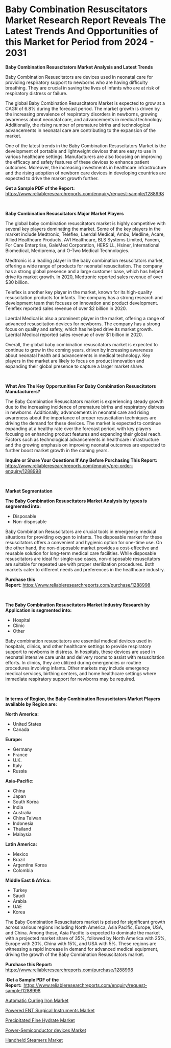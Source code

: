 <p><h1>Baby Combination Resuscitators Market Research Report Reveals The Latest Trends And Opportunities of this Market for Period from 2024 - 2031</h1></p><p><strong>Baby Combination Resuscitators Market Analysis and Latest Trends</strong></p>
<p><p>Baby Combination Resuscitators are devices used in neonatal care for providing respiratory support to newborns who are having difficulty breathing. They are crucial in saving the lives of infants who are at risk of respiratory distress or failure.</p><p>The global Baby Combination Resuscitators Market is expected to grow at a CAGR of 6.8% during the forecast period. The market growth is driven by the increasing prevalence of respiratory disorders in newborns, growing awareness about neonatal care, and advancements in medical technology. Additionally, the rising number of premature births and technological advancements in neonatal care are contributing to the expansion of the market.</p><p>One of the latest trends in the Baby Combination Resuscitators Market is the development of portable and lightweight devices that are easy to use in various healthcare settings. Manufacturers are also focusing on improving the efficacy and safety features of these devices to enhance patient outcomes. Moreover, the increasing investments in healthcare infrastructure and the rising adoption of newborn care devices in developing countries are expected to drive the market growth further.</p></p>
<p><strong>Get a Sample PDF of the Report:&nbsp;</strong> <a href="https://www.reliableresearchreports.com/enquiry/request-sample/1288998">https://www.reliableresearchreports.com/enquiry/request-sample/1288998</a></p>
<p>&nbsp;</p>
<p><strong>Baby Combination Resuscitators Major Market Players</strong></p>
<p><p>The global baby combination resuscitators market is highly competitive with several key players dominating the market. Some of the key players in the market include Medtronic, Teleflex, Laerdal Medical, Ambu, Medline, Acare, Allied Healthcare Products, AVI Healthcare, BLS Systems Limited, Fanem, For Care Enterprise, GaleMed Corporation, HERSILL, Hsiner, International Biomedical, Mediprema, and O-Two Medical Technologies.</p><p>Medtronic is a leading player in the baby combination resuscitators market, offering a wide range of products for neonatal resuscitation. The company has a strong global presence and a large customer base, which has helped drive its market growth. In 2020, Medtronic reported sales revenue of over $30 billion.</p><p>Teleflex is another key player in the market, known for its high-quality resuscitation products for infants. The company has a strong research and development team that focuses on innovation and product development. Teleflex reported sales revenue of over $2 billion in 2020.</p><p>Laerdal Medical is also a prominent player in the market, offering a range of advanced resuscitation devices for newborns. The company has a strong focus on quality and safety, which has helped drive its market growth. Laerdal Medical reported sales revenue of over $1 billion in 2020.</p><p>Overall, the global baby combination resuscitators market is expected to continue to grow in the coming years, driven by increasing awareness about neonatal health and advancements in medical technology. Key players in the market are likely to focus on product innovation and expanding their global presence to capture a larger market share.</p></p>
<p>&nbsp;</p>
<p><strong>What Are The Key Opportunities For Baby Combination Resuscitators Manufacturers?</strong></p>
<p><p>The Baby Combination Resuscitators market is experiencing steady growth due to the increasing incidence of premature births and respiratory distress in newborns. Additionally, advancements in neonatal care and rising awareness about the importance of proper resuscitation techniques are driving the demand for these devices. The market is expected to continue expanding at a healthy rate over the forecast period, with key players focusing on enhancing product features and expanding their global reach. Factors such as technological advancements in healthcare infrastructure and the growing emphasis on improving neonatal outcomes are expected to further boost market growth in the coming years.</p></p>
<p><strong>Inquire or Share Your Questions If Any Before Purchasing This Report:</strong> <a href="https://www.reliableresearchreports.com/enquiry/pre-order-enquiry/1288998">https://www.reliableresearchreports.com/enquiry/pre-order-enquiry/1288998</a></p>
<p>&nbsp;</p>
<p><strong>Market Segmentation</strong></p>
<p><strong>The Baby Combination Resuscitators Market Analysis by types is segmented into:</strong></p>
<p><ul><li>Disposable</li><li>Non-disposable</li></ul></p>
<p><p>Baby Combination Resuscitators are crucial tools in emergency medical situations for providing oxygen to infants. The disposable market for these resuscitators offers a convenient and hygienic option for one-time use. On the other hand, the non-disposable market provides a cost-effective and reusable solution for long-term medical care facilities. While disposable resuscitators are ideal for single-use cases, non-disposable resuscitators are suitable for repeated use with proper sterilization procedures. Both markets cater to different needs and preferences in the healthcare industry.</p></p>
<p><strong>Purchase this Report:&nbsp;</strong><a href="https://www.reliableresearchreports.com/purchase/1288998">https://www.reliableresearchreports.com/purchase/1288998</a></p>
<p>&nbsp;</p>
<p><strong>The Baby Combination Resuscitators Market Industry Research by Application is segmented into:</strong></p>
<p><ul><li>Hospital</li><li>Clinic</li><li>Other</li></ul></p>
<p><p>Baby combination resuscitators are essential medical devices used in hospitals, clinics, and other healthcare settings to provide respiratory support to newborns in distress. In hospitals, these devices are used in neonatal intensive care units and delivery rooms to assist with resuscitation efforts. In clinics, they are utilized during emergencies or routine procedures involving infants. Other markets may include emergency medical services, birthing centers, and home healthcare settings where immediate respiratory support for newborns may be required.</p></p>
<p>&nbsp;</p>
<p><strong>In terms of Region, the Baby Combination Resuscitators Market Players available by Region are:</strong></p>
<p>
    <p> <strong> North America: </strong>
        <ul>
            <li>United States</li>
            <li>Canada</li>
        </ul>
        </p> 
    <p> <strong> Europe: </strong>
        <ul>
            <li>Germany</li>
            <li>France</li>
            <li>U.K.</li>
            <li>Italy</li>
            <li>Russia</li>
        </ul>
        </p> 
    <p> <strong> Asia-Pacific: </strong>
        <ul>
            <li>China</li>
            <li>Japan</li>
            <li>South Korea</li>
            <li>India</li>
            <li>Australia</li>
            <li>China Taiwan</li>
            <li>Indonesia</li>
            <li>Thailand</li>
            <li>Malaysia</li>
        </ul>
        </p> 
    <p> <strong> Latin America: </strong>
        <ul>
            <li>Mexico</li>
            <li>Brazil</li>
            <li>Argentina Korea</li>
            <li>Colombia</li>
        </ul>
        </p> 
    <p> <strong> Middle East & Africa: </strong>
        <ul>
            <li>Turkey</li>
            <li>Saudi</li>
            <li>Arabia</li>
            <li>UAE</li>
            <li>Korea</li>
        </ul>
    </p>
    </p>
<p><p>The Baby Combination Resuscitators market is poised for significant growth across various regions including North America, Asia Pacific, Europe, USA, and China. Among these, Asia Pacific is expected to dominate the market with a projected market share of 35%, followed by North America with 25%, Europe with 20%, China with 15%, and USA with 5%. These regions are witnessing a rapid increase in demand for advanced medical equipment, driving the growth of the Baby Combination Resuscitators market.</p></p>
<p><strong>Purchase this Report: </strong><a href="https://www.reliableresearchreports.com/purchase/1288998">https://www.reliableresearchreports.com/purchase/1288998</a></p>
<p>&nbsp;<strong>Get a Sample PDF of the Report:&nbsp;&nbsp;</strong><a href="https://www.reliableresearchreports.com/enquiry/request-sample/1288998">https://www.reliableresearchreports.com/enquiry/request-sample/1288998</a></p>
<p><strong></strong></p>
<p><p><a href="https://view.publitas.com/reportprime-1/automatic-curling-iron-market-provides-a-comprehensive-analysis-including-a-macro-overview-of-the-market-as-well-as-micro-details-such-as-market-size-and-competitive-landscape/">Automatic Curling Iron Market</a></p><p><a href="https://natural-crush-b99.notion.site/Insights-into-Powered-ENT-Surgical-Instruments-Market-Size-Analysing-Market-Share-Trends-and-Grow-ce5a14bd029a4a96abe9460d65cecd19">Powered ENT Surgical Instruments Market</a></p><p><a href="https://boundless-drawbridge-702.notion.site/Precipitated-Fine-Hydrate-Market-Size-Market-Trends-and-Growth-Outlook-forecasted-for-period-from--8e8c6ef14c08467f917fca1195d56a14">Precipitated Fine Hydrate Market</a></p><p><a href="https://gamy-alyssum-396.notion.site/Power-Semiconductor-devices-Market-Size-and-Examines-its-Market-Scope-with-a-Primary-Focus-on-Grow-d3ace1d0737646eea4998d886c0e43b4">Power-Semiconductor devices Market</a></p><p><a href="https://view.publitas.com/reportprime-1/handheld-steamers-market-size-furnishes-valuable-information-encompassing-market-share-market-trends-and-projections-spanning-from-2024-to-2031/">Handheld Steamers Market</a></p></p>